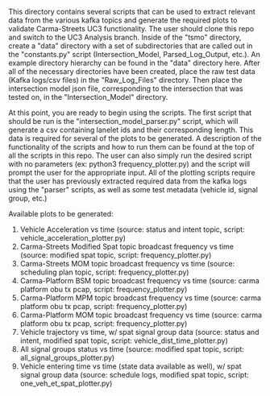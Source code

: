 This directory contains several scripts that can be used to extract relevant data from the various kafka topics and generate
the required plots to validate Carma-Streets UC3 functionality. The user should clone this repo and switch to the UC3 Analysis 
branch. Inside of the "tsmo" directory, create a "data" directory with a set of subdirectories that are called out in the "constants.py"
script (Intersection_Model, Parsed_Log_Output, etc.). An example directory hierarchy can be found in the "data" directory here. After all of the necessary directories have been created, place the raw
test data (Kafka logs/csv files) in the "Raw_Log_Files" directory. Then place the intersection model json file, corresponding to the
intersection that was tested on, in the "Intersection_Model" directory.

At this point, you are ready to begin using the scripts. The first script that should be run is the "intersection_model_parser.py" script,
which will generate a csv containing lanelet ids and their corresponding length. This data is required for several of the plots to be generated. A description of the functionality of the scripts and how to run them can be found at the top of all the scripts in this repo. 
The user can also simply run the desired script with no parameters (ex: python3 frequency_plotter.py) and the script will prompt the user
for the appropriate input. All of the plotting scripts require that the user has previously extracted required data from the kafka logs using the "parser" scripts, as well as some test metadata (vehicle id, signal group, etc.)

Available plots to be generated:
1. Vehicle Acceleration vs time (source: status and intent topic, script: vehicle_acceleration_plotter.py)
2. Carma-Streets Modified Spat topic broadcast frequency vs time (source: modified spat topic, script: frequency_plotter.py)
3. Carma-Streets MOM topic broadcast frequency vs time (source: scheduling plan topic, script: frequency_plotter.py)
4. Carma-Platform BSM topic broadcast frequency vs time (source: carma platform obu tx pcap, script: frequency_plotter.py)
5. Carma-Platform MPM topic broadcast frequency vs time (source: carma platform obu tx pcap, script: frequency_plotter.py)
6. Carma-Platform MOM topic broadcast frequency vs time (source: carma platform obu tx pcap, script: frequency_plotter.py)
7. Vehicle trajectory vs time, w/ spat signal group data (source: status and intent, modified spat topic, script: vehicle_dist_time_plotter.py)
8. All signal groups status vs time (source: modified spat topic, script: all_signal_groups_plotter.py)
9. Vehicle entering time vs time (state data available as well), w/ spat signal group data (source: schedule logs, modified spat topic, script: one_veh_et_spat_plotter.py)